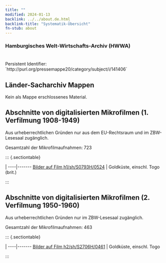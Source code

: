 ```yaml
---
title: ""
modified: 2024-01-13
backlink: ../../about.de.html
backlink-title: "Systematik-Übersicht"
fn-stub: about
---
```


### Hamburgisches Welt-Wirtschafts-Archiv (HWWA)

# 

<div class="hint">Persistent Identifier: `http://purl.org/pressemappe20/category/subject/i/141406`</div>







## Länder-Sacharchiv Mappen





Kein als Mappe erschlossenes Material.



<a id="filmsections" />

## Abschnitte von digitalisierten Mikrofilmen (1. Verfilmung 1908-1949)

<p>Aus urheberrechtlichen Gründen nur aus dem EU-Rechtsraum und im ZBW-Lesesaal zugänglich.</p>


<p>Gesamtzahl der Mikrofilmaufnahmen: 723</p>





::: {.sectiontable}

 | 
----|-------
<a class="btn" href="https://pm20.zbw.eu/film/h1/sh/S0793H/0524" rel="nofollow">Bilder auf Film h1/sh/S0793H/0524</a> | Goldküste, einschl. Togo (brit.)


:::




## Abschnitte von digitalisierten Mikrofilmen (2. Verfilmung 1950-1960)

<p>Aus urheberrechtlichen Gründen nur im ZBW-Lesesaal zugänglich.</p>


<p>Gesamtzahl der Mikrofilmaufnahmen: 463</p>





::: {.sectiontable}

 | 
----|-------
<a class="btn" href="https://pm20.zbw.eu/film/h2/sh/S2706H/0461" rel="nofollow">Bilder auf Film h2/sh/S2706H/0461</a> | Goldküste, einschl. Togo


:::
















